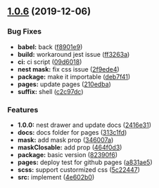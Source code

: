 <a name="1.0.6"></a>
## [1.0.6](https://github.com/dreambo8563/vue-simple-drawer/compare/v1.0.5...v1.0.6) (2019-12-06)


### Bug Fixes

* **babel:** back ([f8901e9](https://github.com/dreambo8563/vue-simple-drawer/commit/f8901e9))
* **build:** workaround jest issue ([ff3263a](https://github.com/dreambo8563/vue-simple-drawer/commit/ff3263a))
* **ci:** ci script ([09d6018](https://github.com/dreambo8563/vue-simple-drawer/commit/09d6018))
* **nest mask:** fix css issue ([2f9ede4](https://github.com/dreambo8563/vue-simple-drawer/commit/2f9ede4))
* **package:** make it importable ([deb7f41](https://github.com/dreambo8563/vue-simple-drawer/commit/deb7f41))
* **pages:** update pages ([210edba](https://github.com/dreambo8563/vue-simple-drawer/commit/210edba))
* **suffix:** shell ([c2c97dc](https://github.com/dreambo8563/vue-simple-drawer/commit/c2c97dc))


### Features

* **1.0.0:** nest drawer and update docs ([2416e31](https://github.com/dreambo8563/vue-simple-drawer/commit/2416e31))
* **docs:** docs folder for pages ([313c1fd](https://github.com/dreambo8563/vue-simple-drawer/commit/313c1fd))
* **mask:** add mask prop ([346007a](https://github.com/dreambo8563/vue-simple-drawer/commit/346007a))
* **maskClosable:** add prop ([464f0d3](https://github.com/dreambo8563/vue-simple-drawer/commit/464f0d3))
* **package:** basic version ([82390f6](https://github.com/dreambo8563/vue-simple-drawer/commit/82390f6))
* **pages:** deploy test for github pages ([a831ae5](https://github.com/dreambo8563/vue-simple-drawer/commit/a831ae5))
* **scss:** support custormized css ([5c22447](https://github.com/dreambo8563/vue-simple-drawer/commit/5c22447))
* **src:** implement ([4e602b0](https://github.com/dreambo8563/vue-simple-drawer/commit/4e602b0))



